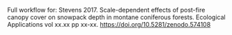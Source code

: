 Full workflow for: 
Stevens 2017. Scale-dependent effects of post-fire canopy cover on snowpack depth in montane coniferous forests. Ecological Applications vol xx.xx pp xx-xx.
https://doi.org/10.5281/zenodo.574108
